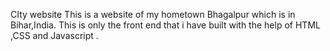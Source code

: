 CIty website 
This is a website of my hometown Bhagalpur which is in Bihar,India. This is only the front end that i have built with the help of HTML ,CSS and Javascript .
